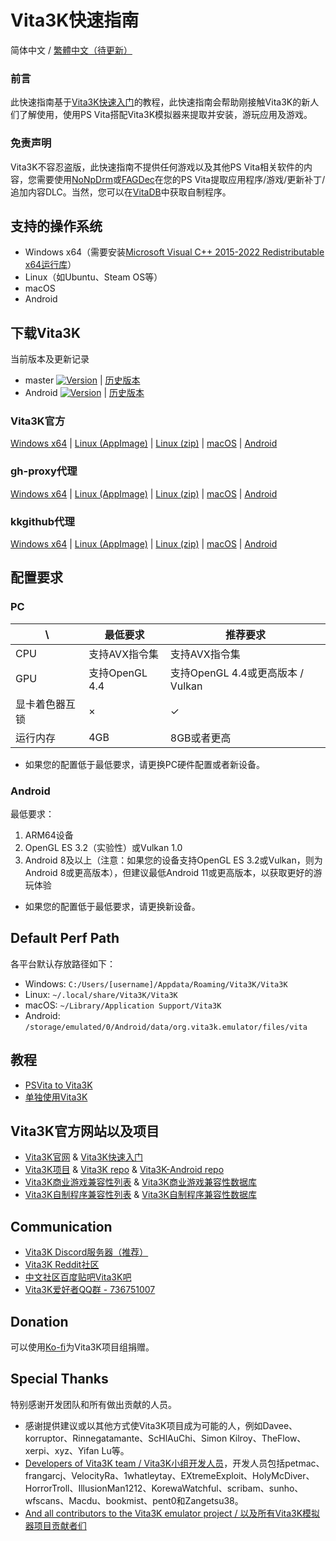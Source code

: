 # Vita3K快速指南
简体中文 / [繁體中文（待更新）](http://croden1999.github.io/Vita3K-Quick-Guide/README-CH)

### 前言
此快速指南基于[Vita3K快速入门](https://vita3k.org/quickstart)的教程，此快速指南会帮助刚接触Vita3K的新人们了解使用，使用PS Vita搭配Vita3K模拟器来提取并安装，游玩应用及游戏。

### 免责声明
Vita3K不容忍盗版，此快速指南不提供任何游戏以及其他PS Vita相关软件的内容，您需要使用[NoNpDrm](https://github.com/TheOfficialFloW/NoNpDrm)或[FAGDec](https://github.com/CelesteBlue-dev/PSVita-RE-tools/tree/master/FAGDec/build)在您的PS Vita提取应用程序/游戏/更新补丁/追加内容DLC。当然，您可以在[VitaDB](https://vitadb.rinnegatamante.it)中获取自制程序。

## 支持的操作系统
- Windows x64（需要安装[Microsoft Visual C++ 2015-2022 Redistributable x64运行库](https://aka.ms/vs/17/release/vc_redist.x64.exe)）
- Linux（如Ubuntu、Steam OS等）
- macOS
- Android

## 下载Vita3K
当前版本及更新记录
- master [![Version](https://img.shields.io/github/v/release/Vita3K/Vita3K-builds?include_prereleases)](https://github.com/Vita3K/Vita3K/commits/master) | [历史版本](https://github.com/Vita3K/Vita3K-builds/releases)
- Android [![Version](https://img.shields.io/github/v/release/Vita3K/Vita3K-Android?include_prereleases)](https://github.com/Vita3K/Vita3K-Android/commits/android) | [历史版本](https://github.com/Vita3K/Vita3K-Android/releases)

### Vita3K官方
[Windows x64](https://github.com/Vita3K/Vita3K/releases/download/continuous/windows-latest.zip) | 
[Linux (AppImage)](https://github.com/Vita3K/Vita3K/releases/download/continuous/Vita3K-x86_64.AppImage) | 
[Linux (zip)](https://github.com/Vita3K/Vita3K/releases/download/continuous/ubuntu-latest.zip) | 
[macOS](https://github.com/Vita3K/Vita3K/releases/download/continuous/macos-latest.dmg) |
[Android](https://github.com/Vita3K/Vita3K-Android/releases/download/v12/vita3k-android-release-12.apk)

### gh-proxy代理
[Windows x64](https://gh-proxy.com/github.com/Vita3K/Vita3K/releases/download/continuous/windows-latest.zip)  | 
[Linux (AppImage)](https://gh-proxy.com/github.com/Vita3K/Vita3K/releases/download/continuous/Vita3K-x86_64.AppImage)  | 
[Linux (zip)](https://gh-proxy.com/github.com/Vita3K/Vita3K/releases/download/continuous/ubuntu-latest.zip) | 
[macOS](https://gh-proxy.com/github.com/Vita3K/Vita3K/releases/download/continuous/macos-latest.dmg) | 
[Android](https://gh-proxy.com/github.com/Vita3K/Vita3K-Android/releases/download/v12/vita3k-android-release-12.apk)

### kkgithub代理
[Windows x64](https://kkgithub.com/Vita3K/Vita3K/releases/download/continuous/windows-latest.zip)  | 
[Linux (AppImage)](https://kkgithub.com/Vita3K/Vita3K/releases/download/continuous/Vita3K-x86_64.AppImage)  | 
[Linux (zip)](https://kkgithub.com/Vita3K/Vita3K/releases/download/continuous/ubuntu-latest.zip) | 
[macOS](https://kkgithub.com/Vita3K/Vita3K/releases/download/continuous/macos-latest.dmg) | 
[Android](https://kkgithub.com/Vita3K/Vita3K-Android/releases/download/v12/vita3k-android-release-12.apk)

## 配置要求
### PC

\ | 最低要求 | 推荐要求 
--- | --- | --- 
CPU | 支持AVX指令集 | 支持AVX指令集 
GPU | 支持OpenGL 4.4 | 支持OpenGL 4.4或更高版本 / Vulkan
显卡着色器互锁 | × | ✓ 
运行内存 | 4GB | 8GB或者更高 

- 如果您的配置低于最低要求，请更换PC硬件配置或者新设备。

### Android
最低要求：
1. ARM64设备
2. OpenGL ES 3.2（实验性）或Vulkan 1.0
3. Android 8及以上（注意：如果您的设备支持OpenGL ES 3.2或Vulkan，则为Android 8或更高版本），但建议最低Android 11或更高版本，以获取更好的游玩体验

- 如果您的配置低于最低要求，请更换新设备。

## Default Perf Path
各平台默认存放路径如下：
- Windows: `C:/Users/[username]/Appdata/Roaming/Vita3K/Vita3K`
- Linux: `~/.local/share/Vita3K/Vita3K`
- macOS: `~/Library/Application Support/Vita3K`
- Android: `/storage/emulated/0/Android/data/org.vita3k.emulator/files/vita`

## 教程
- [PSVita to Vita3K](http://croden1999.github.io/Vita3K-Quick-Guide/psvita-to-vita3k)
- [单独使用Vita3K](http://croden1999.github.io/Vita3K-Quick-Guide/vita3k)

## Vita3K官方网站以及项目
- [Vita3K官网](https://vita3k.org) & [Vita3K快速入门](https://vita3k.org/quickstart)
- [Vita3K项目](https://github.com/Vita3K) & [Vita3K repo](https://github.com/Vita3K/Vita3K) & [Vita3K-Android repo](https://github.com/Vita3K/Vita3K-Android)
- [Vita3K商业游戏兼容性列表](https://vita3k.org/compatibility) & [Vita3K商业游戏兼容性数据库](https://github.com/Vita3K/compatibility/issues)
- [Vita3K自制程序兼容性列表](https://vita3k.org/compatibility-homebrew) & [Vita3K自制程序兼容性数据库](https://github.com/Vita3K/homebrew-compatibility/issues)

## Communication
- [Vita3K Discord服务器（推荐）](https://discord.gg/MaWhJVH)
- [Vita3K Reddit社区](https://www.reddit.com/r/vita3k)
- [中文社区百度贴吧Vita3K吧](https://tieba.baidu.com/f?kw=vita3k&fr=index)
- [Vita3K爱好者QQ群 - 736751007](https://jq.qq.com/?_wv=1027&k=cg1vogjK)

## Donation
可以使用[Ko-fi](https://ko-fi.com/vita3k)为Vita3K项目组捐赠。

## Special Thanks
特别感谢开发团队和所有做出贡献的人员。
- 感谢提供建议或以其他方式使Vita3K项目成为可能的人，例如Davee、korruptor、Rinnegatamante、ScHlAuChi、Simon Kilroy、TheFlow、xerpi、xyz、Yifan Lu等。
- [Developers of Vita3K team / Vita3K小组开发人员](https://github.com/Vita3K)，开发人员包括petmac、frangarcj、VelocityRa、1whatleytay、EXtremeExploit、HolyMcDiver、HorrorTroll、IllusionMan1212、KorewaWatchful、scribam、sunho、wfscans、Macdu、bookmist、pent0和Zangetsu38。
- [And all contributors to the Vita3K emulator project / 以及所有Vita3K模拟器项目贡献者们](https://github.com/Vita3K/Vita3K/graphs/contributors)
